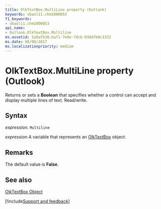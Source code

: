 ```yaml
---
title: OlkTextBox.MultiLine property (Outlook)
keywords: vbaol11.chm1000053
f1_keywords:
- vbaol11.chm1000053
api_name:
- Outlook.OlkTextBox.Multiline
ms.assetid: 5a9af630-baf1-7e8e-7dcb-038d7b0c3333
ms.date: 06/08/2017
ms.localizationpriority: medium
---
```



# OlkTextBox.MultiLine property (Outlook)

Returns or sets a **Boolean** that specifies whether a control can accept and display multiple lines of text. Read/write.


## Syntax

_expression_. `Multiline`

_expression_ A variable that represents an [OlkTextBox](Outlook.OlkTextBox.md) object.


## Remarks

The default value is **False**.


## See also


[OlkTextBox Object](Outlook.OlkTextBox.md)

[!include[Support and feedback](~/includes/feedback-boilerplate.md)]